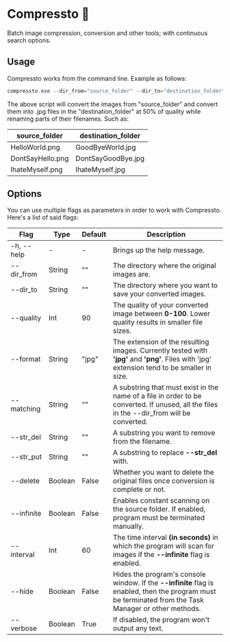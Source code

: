 # Compressto 🎩
Batch image compression, conversion and other tools; with continuous search options.

## Usage

Compressto works from the command line. Example as follows:

```powershell
compressto.exe --dir_from="source_folder" --dir_to="destination_folder" --quality=50 --format=jpg --str_del="Hello" --str_put="GoodBye"
```

The above script will convert the images from "source_folder" and convert them into .jpg files in the "destination_folder" at 50% of quality while renaming parts of their filenames. Such as:

| source_folder    | destination_folder |
| ---------------- | ------------------ |
| HelloWorld.png   | GoodByeWorld.jpg   |
| DontSayHello.png | DontSayGoodBye.jpg |
| IhateMyself.png  | IhateMyself.jpg    |



## Options

You can use multiple flags as parameters in order to work with Compressto. Here's a list of said flags:

| Flag         | Type    | Default | Description                                                  |
| ------------ | ------- | ------- | ------------------------------------------------------------ |
| -h, --help   | -       | -       | Brings up the help message.                                  |
| --dir_from   | String  | ""      | The directory where the original images are.                 |
| --dir_to     | String  | ""      | The directory where you want to save your converted images.  |
| --quality    | Int     | 90      | The quality of your converted image between **0-100**. Lower quality results in smaller file sizes. |
| --format     | String  | "jpg"   | The extension of the resulting images. Currently tested with **'jpg'** and **'png'**. Files with 'jpg' extension tend to be smaller in size. |
| --matching    | String | ""    | A substring that must exist in the name of a file in order to be converted. If unused, all the files in the --dir_from will be converted.              |
| --str_del | String  | ""      | A substring you want to remove from the filename.            |
| --str_put    | String  | ""      | A substring to replace **--str_del** with.                |
| --delete     | Boolean | False   | Whether you want to delete the original files once conversion is complete or not. |
| --infinite   | Boolean | False   | Enables constant scanning on the source folder. If enabled, program must be terminated manually. |
| --interval   | Int     | 60      | The time interval **(in seconds)** in which the program will scan for images if the **--infinite** flag is enabled. |
| --hide       | Boolean | False   | Hides the program's console window. If the **--infinite** flag is enabled, then the program must be terminated from the Task Manager or other methods. |
| --verbose    | Boolean | True    | If disabled, the program won't output any text.              |
